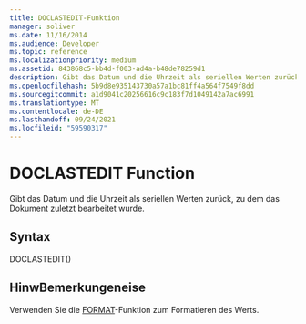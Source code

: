 ```yaml
---
title: DOCLASTEDIT-Funktion
manager: soliver
ms.date: 11/16/2014
ms.audience: Developer
ms.topic: reference
ms.localizationpriority: medium
ms.assetid: 843868c5-bb4d-f003-ad4a-b48de78259d1
description: Gibt das Datum und die Uhrzeit als seriellen Werten zurück, zu dem das Dokument zuletzt bearbeitet wurde.
ms.openlocfilehash: 5b9d8e935143730a57a1bc81ff4a564f7549f8dd
ms.sourcegitcommit: a1d9041c20256616c9c183f7d1049142a7ac6991
ms.translationtype: MT
ms.contentlocale: de-DE
ms.lasthandoff: 09/24/2021
ms.locfileid: "59590317"
---
```

# <a name="doclastedit-function"></a>DOCLASTEDIT Function

Gibt das Datum und die Uhrzeit als seriellen Werten zurück, zu dem das Dokument zuletzt bearbeitet wurde.
  
## <a name="syntax"></a>Syntax

DOCLASTEDIT()
  
## <a name="remarks"></a>HinwBemerkungeneise

Verwenden Sie die [FORMAT](format-function.md)-Funktion zum Formatieren des Werts. 
  


